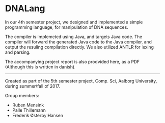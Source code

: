 # DNALang
In our 4th semester project, we designed and implemented a simple programming language, for manipulation of DNA sequences.

The compiler is implemeted using Java, and targets Java code. The compiler will forward the generated Java code to the Java compiler, and output the resuling compilation directly.
We also utilized ANTLR for lexing and parsing.

The accompanying project report is also prodvided here, as a PDF (Although this is written in danish).

-------------------------------------------------
Created as part of the 5th semester project, Comp. Sci, Aalborg University, during summer/fall of 2017.

Group members:
  * Ruben Mensink
  * Palle Thillemann
  * Frederik Østerby Hansen
